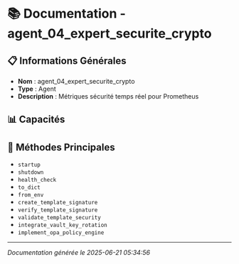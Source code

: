 # 📚 Documentation - agent_04_expert_securite_crypto

## 📋 Informations Générales
- **Nom** : agent_04_expert_securite_crypto
- **Type** : Agent
- **Description** : Métriques sécurité temps réel pour Prometheus

## 📊 Capacités


## 🔧 Méthodes Principales
- `startup`
- `shutdown`
- `health_check`
- `to_dict`
- `from_env`
- `create_template_signature`
- `verify_template_signature`
- `validate_template_security`
- `integrate_vault_key_rotation`
- `implement_opa_policy_engine`

---
*Documentation générée le 2025-06-21 05:34:56*

